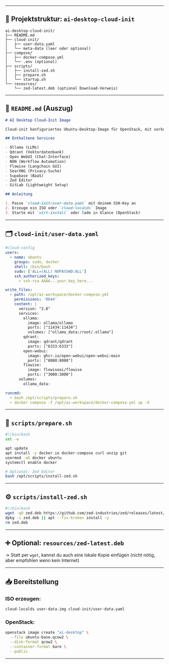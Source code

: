 
---

## 📁 Projektstruktur: `ai-desktop-cloud-init`

```
ai-desktop-cloud-init/
├── README.md
├── cloud-init/
│   ├── user-data.yaml
│   └── meta-data (leer oder optional)
├── compose/
│   ├── docker-compose.yml
│   └── .env (optional)
├── scripts/
│   ├── install-zed.sh
│   ├── prepare.sh
│   └── startup.sh
└── resources/
    └── zed-latest.deb (optional Download-Verweis)
```

---

## 📜 `README.md` (Auszug)

```markdown
# AI Desktop Cloud-Init Image

Cloud-init konfiguriertes Ubuntu-Desktop-Image für OpenStack, mit vorkonfiguriertem AI-Toolstack in Docker Containern.

## Enthaltene Services

- Ollama (LLMs)
- Qdrant (Vektordatenbank)
- Open WebUI (Chat-Interface)
- N8N (Workflow Automation)
- Flowise (Langchain GUI)
- SearXNG (Privacy-Suche)
- Supabase (BaaS)
- Zed Editor
- GitLab (Lightweight Setup)

## Anleitung

1. Passe `cloud-init/user-data.yaml` mit deinem SSH-Key an
2. Erzeuge ein ISO oder `cloud-localds` Image
3. Starte mit `virt-install` oder lade in Glance (OpenStack)
```

---

## 🗂️ `cloud-init/user-data.yaml`

```yaml
#cloud-config
users:
  - name: ubuntu
    groups: sudo, docker
    shell: /bin/bash
    sudo: ['ALL=(ALL) NOPASSWD:ALL']
    ssh_authorized_keys:
      - ssh-rsa AAAA...your_key_here...

write_files:
  - path: /opt/ai-workspace/docker-compose.yml
    permissions: '0644'
    content: |
      version: "3.8"
      services:
        ollama:
          image: ollama/ollama
          ports: ["11434:11434"]
          volumes: ["ollama_data:/root/.ollama"]
        qdrant:
          image: qdrant/qdrant
          ports: ["6333:6333"]
        open-webui:
          image: ghcr.io/open-webui/open-webui:main
          ports: ["8080:8080"]
        flowise:
          image: flowiseai/flowise
          ports: ["3000:3000"]
      volumes:
        ollama_data:

runcmd:
  - bash /opt/scripts/prepare.sh
  - docker compose -f /opt/ai-workspace/docker-compose.yml up -d
```

---

## 🧩 `scripts/prepare.sh`

```bash
#!/bin/bash
set -e

apt update
apt install -y docker.io docker-compose curl unzip git
usermod -aG docker ubuntu
systemctl enable docker

# Optional: Zed Editor
bash /opt/scripts/install-zed.sh
```

---

## ⚙️ `scripts/install-zed.sh`

```bash
#!/bin/bash
wget -qO zed.deb https://github.com/zed-industries/zed/releases/latest/download/Zed.deb
dpkg -i zed.deb || apt --fix-broken install -y
rm zed.deb
```

---

## ➕ Optional: `resources/zed-latest.deb`

→ Statt per `wget`, kannst du auch eine lokale Kopie einfügen (nicht nötig, aber empfohlen wenn kein Internet)

---

## 📥 Bereitstellung

### ISO erzeugen:

```bash
cloud-localds user-data.img cloud-init/user-data.yaml
```

### OpenStack:

```bash
openstack image create "ai-desktop" \
  --file ubuntu-base.qcow2 \
  --disk-format qcow2 \
  --container-format bare \
  --public
```

---
